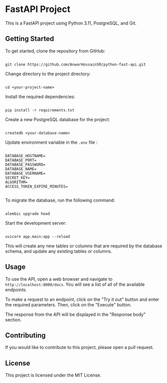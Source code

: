 # FastAPI Project

This is a FastAPI project using Python 3.11, PostgreSQL, and Git.

## Getting Started

To get started, clone the repository from GitHub:

```

git clone https://github.com/AnwarHossainSR/python-fast-api.git

```

Change directory to the project directory:

```

cd <your-project-name>

```

Install the required dependencies:

```

pip install -r requirements.txt

```

Create a new PostgreSQL database for the project:

```

createdb <your-database-name>

```

Update environment variable in the `.env` file :

```

DATABASE_HOSTNAME=
DATABASE_PORT=
DATABASE_PASSWORD=
DATABASE_NAME=
DATABASE_USERNAME=
SECRET_KEY=
ALGORITHM=
ACCESS_TOKEN_EXPIRE_MINUTES=


```

To migrate the database, run the following command:

```

alembic upgrade head

```

Start the development server:

```

uvicorn app.main:app --reload

```

This will create any new tables or columns that are required by the database schema, and update any existing tables or columns.

## Usage

To use the API, open a web browser and navigate to `http://localhost:8000/docs`. You will see a list of all of the available endpoints.

To make a request to an endpoint, click on the "Try it out" button and enter the required parameters. Then, click on the "Execute" button.

The response from the API will be displayed in the "Response body" section.

## Contributing

If you would like to contribute to this project, please open a pull request.

## License

This project is licensed under the MIT License.
